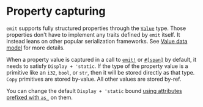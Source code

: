 # Property capturing

`emit` supports fully structured properties through the [`Value`](https://docs.rs/emit/1.3.0/emit/struct.Value.html) type. Those properties don't have to implement any traits defined by `emit` itself. It instead leans on other popular serialization frameworks. See [Value data model](./events.md#value-data-model) for more details.

When a property value is captured in a call to [`emit!`](https://docs.rs/emit/1.3.0/emit/macro.emit.html) or [`#[span]`](https://docs.rs/emit/1.3.0/emit/attr.span.html) by default, it needs to satisfy `Display + 'static`. If the type of the property value is a primitive like an `i32`, `bool`, or `str`, then it will be stored directly as that type. `Copy` primitives are stored by-value. All other values are stored by-ref.

You can change the default `Display + 'static` bound [using attributes prefixed with `as_`](https://docs.rs/emit/1.3.0/emit/attr.span.html?search=attr%3Aas_) on them.
